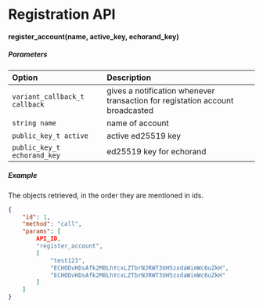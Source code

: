 # Registration API

#### register_account(name, active_key, echorand_key)

##### Parameters
| Option                        | Description                                                                   |
|:------------------------------|:------------------------------------------------------------------------------|
| `variant_callback_t callback` | gives a notification whenever transaction for registation account broadcasted |
| `string name`                 | name of account                                                               |
| `public_key_t active`         | active ed25519 key                                                            |
| `public_key_t echorand_key`   | ed25519 key for echorand                                                      |

##### Example

The objects retrieved, in the order they are mentioned in ids.
```json
{
    "id": 1,
    "method": "call",
    "params": [
        API_ID,
        "register_account",
        [
            "test123",
            "ECHODvHDsAfk2M8LhYcxLZTbrNJRWT3UH5zxdaWimWc6uZkH",
            "ECHODvHDsAfk2M8LhYcxLZTbrNJRWT3UH5zxdaWimWc6uZkH"
        ]
    ]
}
```
